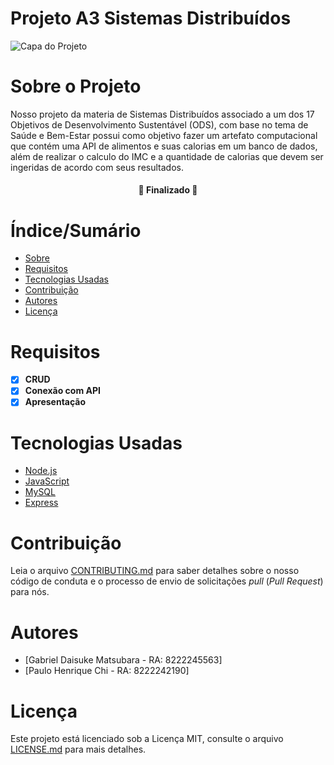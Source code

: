 # Projeto A3 Sistemas Distribuídos


![Capa do Projeto](https://agenda2030.direitorp.usp.br/wp-content/uploads/sites/1048/2022/02/ODS-3.png)

# Sobre o Projeto


Nosso projeto da materia de Sistemas Distribuídos associado a um dos 17 Objetivos de Desenvolvimento Sustentável (ODS), com base no tema de Saúde e Bem-Estar possui como objetivo fazer um artefato computacional que contém uma API de alimentos e suas calorias em um banco de dados, além de realizar o calculo do IMC e a quantidade de calorias que devem ser ingeridas de acordo com seus resultados.

<h4 align="center"> 
	🚧  Finalizado 🚧
</h4>

# Índice/Sumário

* [Sobre](#sobre-o-projeto)
* [Requisitos](#requisitos)
* [Tecnologias Usadas](#tecnologias-usadas)
* [Contribuição](#contribuição)
* [Autores](#autores)
* [Licença](#licença)


# Requisitos
- [x] **CRUD**
- [x] **Conexão com API**
- [x] **Apresentação**

# Tecnologias Usadas

- [Node.js](https://nodejs.org/en/)	
- [JavaScript](https://developer.mozilla.org/en-US/docs/Web/JavaScript)
- [MySQL](https://dev.mysql.com/doc/)
- [Express](https://expressjs.com)

# Contribuição

Leia o arquivo [CONTRIBUTING.md](CONTRIBUTING.md) para saber detalhes sobre o nosso código de conduta e o processo de envio de solicitações *pull* (*Pull Request*) para nós.

# Autores

- [Gabriel Daisuke Matsubara - RA: 8222245563]
- [Paulo Henrique Chi - RA: 8222242190]

# Licença

Este projeto está licenciado sob a Licença MIT,  consulte o arquivo [LICENSE.md](LICENSE.md) para mais detalhes.
